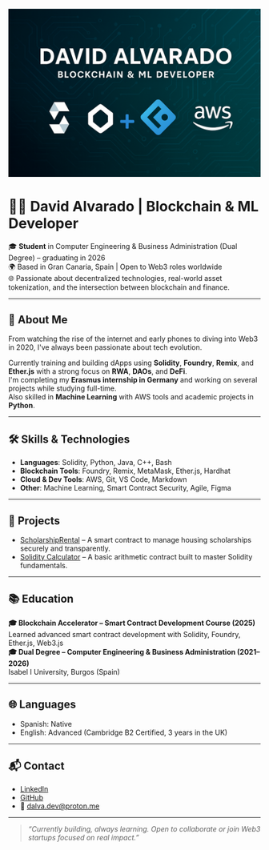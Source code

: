 <p align="center">
  <img src="https://github.com/dalva-code/dalva-code/blob/main/banner.png" alt="Banner" style="max-width: 100%; height: auto;" />
</p>

# 👨‍💻 David Alvarado | Blockchain & ML Developer

🎓 **Student** in Computer Engineering & Business Administration (Dual Degree) – graduating in 2026  
🌍 Based in Gran Canaria, Spain | Open to Web3 roles worldwide  
🌐 Passionate about decentralized technologies, real-world asset tokenization, and the intersection between blockchain and finance.

---

## 🚀 About Me

From watching the rise of the internet and early phones to diving into Web3 in 2020, I've always been passionate about tech evolution.

Currently training and building dApps using **Solidity**, **Foundry**, **Remix**, and **Ether.js** with a strong focus on **RWA**, **DAOs**, and **DeFi**.  
I'm completing my **Erasmus internship in Germany** and working on several projects while studying full-time.  
Also skilled in **Machine Learning** with AWS tools and academic projects in **Python**.

---

## 🛠️ Skills & Technologies

- **Languages**: Solidity, Python, Java, C++, Bash
- **Blockchain Tools**: Foundry, Remix, MetaMask, Ether.js, Hardhat
- **Cloud & Dev Tools**: AWS, Git, VS Code, Markdown
- **Other**: Machine Learning, Smart Contract Security, Agile, Figma

---

## 🔗 Projects

- [ScholarshipRental](https://github.com/dalva-code/ScholarshipRental) – A smart contract to manage housing scholarships securely and transparently.
- [Solidity Calculator](https://github.com/dalva-code/solidity-calculator) – A basic arithmetic contract built to master Solidity fundamentals.

---

## 📚 Education

**🎓 Blockchain Accelerator – Smart Contract Development Course (2025)**  
Learned advanced smart contract development with Solidity, Foundry, Ether.js, Web3.js  
**🎓 Dual Degree – Computer Engineering & Business Administration (2021–2026)**  
Isabel I University, Burgos (Spain)

---

## 🌐 Languages

- Spanish: Native  
- English: Advanced (Cambridge B2 Certified, 3 years in the UK)

---

## 📬 Contact

- [LinkedIn](https://www.linkedin.com/in/david-esteban-correa-alvarado-5140a1232/)  
- [GitHub](https://github.com/dalva-code)  
- 📧 dalva.dev@proton.me  

---

> _“Currently building, always learning. Open to collaborate or join Web3 startups focused on real impact.”_

